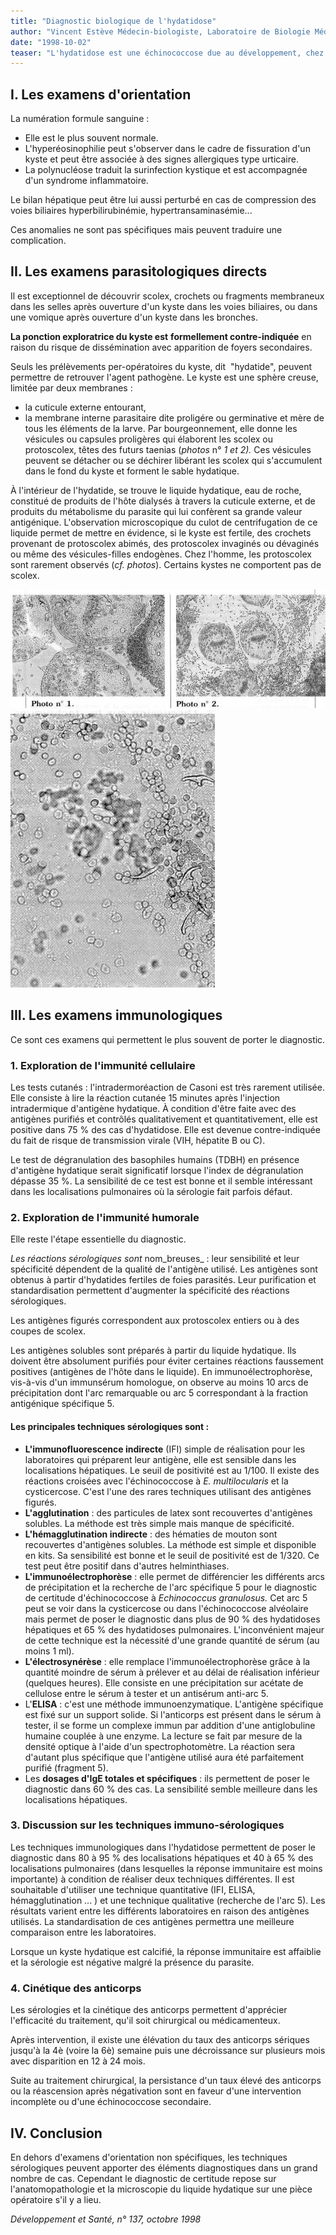 ```yaml
---
title: "Diagnostic biologique de l'hydatidose"
author: "Vincent Estève Médecin-biologiste, Laboratoire de Biologie Médicale, Centre Hospitalier, Aulnay-sous-Bois."
date: "1998-10-02"
teaser: "L'hydatidose est une échinococcose due au développement, chez l'homme, de larves d'_Echinococcus granulosus_. À l'état adulte, le parasite est hébergé dans l'intestin d'animaux domestiques, surtout le chien. Le diagnostic repose sur des arguments cliniques, radiologiques et biologiques. Parmi les examens biologiques, les sérologies apportent les éléments étiologiques les plus importants."
---
```


## I. Les examens d'orientation

La numération formule sanguine :

*   Elle est le plus souvent normale.
*   L'hyperéosinophilie peut s'observer dans le cadre de fissuration d'un kyste et peut être associée à des signes allergiques type urticaire.
*   La polynucléose traduit la surinfection kystique et est accompagnée d'un syndrome inflammatoire.

Le bilan hépatique peut être lui aussi perturbé en cas de compression des voies biliaires hyperbilirubinémie, hypertransaminasémie...

Ces anomalies ne sont pas spécifiques mais peuvent traduire une complication.

## II. Les examens parasitologiques directs

Il est exceptionnel de découvrir scolex, crochets ou fragments membraneux dans les selles après ouverture d'un kyste dans les voies biliaires, ou dans une vomique après ouverture d'un kyste dans les bronches.

**La ponction exploratrice du kyste est** **formellement contre-indiquée** en raison du risque de dissémination avec apparition de foyers secondaires.

Seuls les prélèvements per-opératoires du kyste, dit  "hydatide", peuvent permettre de retrouver l'agent pathogène. Le kyste est une sphère creuse, limitée par deux membranes :

*   la cuticule externe entourant,
*   la membrane interne parasitaire dite proligére ou germinative et mère de tous les éléments de la larve. Par bourgeonnement, elle donne les vésicules ou capsules proligères qui élaborent les scolex ou protoscolex, têtes des futurs taenias (_photos_ n° _1 et 2)._ Ces vésicules peuvent se détacher ou se déchirer libérant les scolex qui s'accumulent dans le fond du kyste et forment le sable hydatique.

À l'intérieur de l'hydatide, se trouve le liquide hydatique, eau de roche, constitué de produits de l'hôte dialysés à travers la cuticule externe, et de produits du métabolisme du parasite qui lui confèrent sa grande valeur antigénique. L'observation microscopique du culot de centrifugation de ce liquide permet de mettre en évidence, si le kyste est fertile, des crochets provenant de protoscolex abimés, des protoscolex invaginés ou dévaginés ou même des vésicules-filles endogènes. Chez l'homme, les protoscolex sont rarement observés (_cf. photos_). Certains kystes ne comportent pas de scolex.

![](i799-1.jpg)
![](i799-2.jpg)


## III. Les examens immunologiques

Ce sont ces examens qui permettent le plus souvent de porter le diagnostic.

### 1. Exploration de l'immunité cellulaire

Les tests cutanés : l'intradermoréaction de Casoni est très rarement utilisée. Elle consiste à lire la réaction cutanée 15 minutes après l'injection intradermique d'antigène hydatique. À condition d'être faite avec des antigènes purifiés et contrôlés qualitativement et quantitativement, elle est positive dans 75 % des cas d'hydatidose. Elle est devenue contre-indiquée du fait de risque de transmission virale (VIH, hépatite B ou C).

Le test de dégranulation des basophiles humains (TDBH) en présence d'antigène hydatique serait significatif lorsque l'index de dégranulation dépasse 35 %. La sensibilité de ce test est bonne et il semble intéressant dans les localisations pulmonaires où la sérologie fait parfois défaut.

### 2. Exploration de l'immunité humorale

Elle reste l'étape essentielle du diagnostic.

_Les réactions sérologiques sont_ nom_breuses_ : leur sensibilité et leur spécificité dépendent de la qualité de l'antigène utilisé. Les antigènes sont obtenus à partir d'hydatides fertiles de foies parasités. Leur purification et standardisation permettent d'augmenter la spécificité des réactions sérologiques.

Les antigènes figurés correspondent aux protoscolex entiers ou à des coupes de scolex.

Les antigènes solubles sont préparés à partir du liquide hydatique. Ils doivent être absolument purifiés pour éviter certaines réactions faussement positives (antigènes de l'hôte dans le liquide). En immunoélectrophorèse, vis-à-vis d'un immunsérum homologue, on observe au moins 10 arcs de précipitation dont l'arc remarquable ou arc 5 correspondant à la fraction antigénique spécifique 5.

#### Les principales techniques sérologiques sont :

*   **L'immunofluorescence indirecte** (IFI) simple de réalisation pour les laboratoires qui préparent leur antigène, elle est sensible dans les localisations hépatiques. Le seuil de positivité est au 1/100. Il existe des réactions croisées avec l'échinococcose à _E. multilocularis_ et la cysticercose. C'est l'une des rares techniques utilisant des antigènes figurés.
*   **L'agglutination** : des particules de latex sont recouvertes d'antigènes solubles. La méthode est très simple mais manque de spécificité.
*   **L'hémagglutination indirecte** : des hématies de mouton sont recouvertes d'antigènes solubles. La méthode est simple et disponible en kits. Sa sensibilité est bonne et le seuil de positivité est de 1/320. Ce test peut être positif dans d'autres helminthiases.
*   **L'immunoélectrophorèse** : elle permet de différencier les différents arcs de précipitation et la recherche de l'arc spécifique 5 pour le diagnostic de certitude d'échinococcose à _Echinococcus granulosus._ Cet arc 5 peut se voir dans la cysticercose ou dans l'échinococcose alvéolaire mais permet de poser le diagnostic dans plus de 90 % des hydatidoses hépatiques et 65 % des hydatidoses pulmonaires. L'inconvénient majeur de cette technique est la nécessité d'une grande quantité de sérum (au moins 1 ml).
*   **L'électrosynérèse** : elle remplace l'immunoélectrophorèse grâce à la quantité moindre de sérum à prélever et au délai de réalisation inférieur (quelques heures). Elle consiste en une précipitation sur acétate de cellulose entre le sérum à tester et un antisérum anti-arc 5.
*   L'**ELISA** : c'est une méthode immunoenzymatique. L'antigène spécifique est fixé sur un support solide. Si l'anticorps est présent dans le sérum à tester, il se forme un complexe immun par addition d'une antiglobuline humaine couplée à une enzyme. La lecture se fait par mesure de la densité optique à l'aide d'un spectrophotomètre. La réaction sera d'autant plus spécifique que l'antigène utilisé aura été parfaitement purifié (fragment 5).
*   Les **dosages d'IgE totales et spécifiques** : ils permettent de poser le diagnostic dans 60 % des cas. La sensibilité semble meilleure dans les localisations hépatiques.

### 3. Discussion sur les techniques immuno-sérologiques

Les techniques immunologiques dans l'hydatidose permettent de poser le diagnostic dans 80 à 95 % des localisations hépatiques et 40 à 65 % des localisations pulmonaires (dans lesquelles la réponse immunitaire est moins importante) à condition de réaliser deux techniques différentes. Il est souhaitable d'utiliser une technique quantitative (IFI, ELISA, hémagglutination ... ) et une technique qualitative (recherche de l'arc 5). Les résultats varient entre les différents laboratoires en raison des antigènes utilisés. La standardisation de ces antigènes permettra une meilleure comparaison entre les laboratoires.

Lorsque un kyste hydatique est calcifié, la réponse immunitaire est affaiblie et la sérologie est négative malgré la présence du parasite.

### 4. Cinétique des anticorps

Les sérologies et la cinétique des anticorps permettent d'apprécier l'efficacité du traitement, qu'il soit chirurgical ou médicamenteux.

Après intervention, il existe une élévation du taux des anticorps sériques jusqu'à la 4è (voire la 6è) semaine puis une décroissance sur plusieurs mois avec disparition en 12 à 24 mois.

Suite au traitement chirurgical, la persistance d'un taux élevé des anticorps ou la réascension après négativation sont en faveur d'une intervention incomplète ou d'une échinococcose secondaire.

## IV. Conclusion

En dehors d'examens d'orientation non spécifiques, les techniques sérologiques peuvent apporter des éléments diagnostiques dans un grand nombre de cas. Cependant le diagnostic de certitude repose sur l'anatomopathologie et la microscopie du liquide hydatique sur une pièce opératoire s'il y a lieu.

_Développement et Santé, n° 137, octobre 1998_